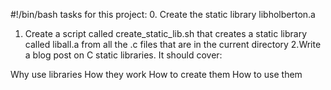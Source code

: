 #!/bin/bash
tasks for this project:
0. Create the static library libholberton.a
1. Create a script called create_static_lib.sh that creates a static library
called liball.a from all the .c files that are in the current directory
2.Write a blog post on C static libraries. It should cover:

Why use libraries
How they work
How to create them
How to use them
